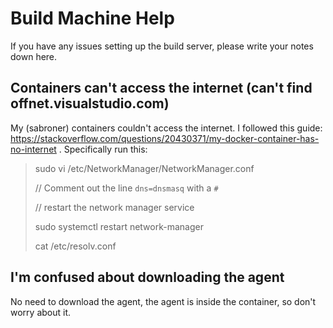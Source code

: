 # Build Machine Help

If you have any issues setting up the build server, please write your notes down here.

## Containers can't access the internet (can't find offnet.visualstudio.com)

My (sabroner) containers couldn't access the internet. I followed this guide: https://stackoverflow.com/questions/20430371/my-docker-container-has-no-internet . Specifically run this:
> sudo vi /etc/NetworkManager/NetworkManager.conf
>
> // Comment out the line `dns=dnsmasq` with a `#`
> 
> // restart the network manager service
>
> sudo systemctl restart network-manager
> 
> cat /etc/resolv.conf


## I'm confused about downloading the agent
No need to download the agent, the agent is inside the container, so don't worry about it.
